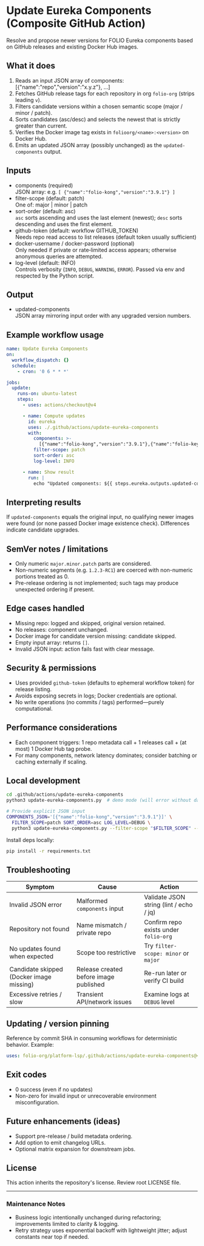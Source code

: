 # Update Eureka Components (Composite GitHub Action)

Resolve and propose newer versions for FOLIO Eureka components based on GitHub releases and existing Docker Hub images.

## What it does
1. Reads an input JSON array of components: [{"name":"repo","version":"x.y.z"}, ...]
2. Fetches GitHub release tags for each repository in org `folio-org` (strips leading `v`).
3. Filters candidate versions within a chosen semantic scope (major / minor / patch).
4. Sorts candidates (asc/desc) and selects the newest that is strictly greater than current.
5. Verifies the Docker image tag exists in `folioorg/<name>:<version>` on Docker Hub.
6. Emits an updated JSON array (possibly unchanged) as the `updated-components` output.

## Inputs
- components (required)  
  JSON array: e.g. `[ {"name":"folio-kong","version":"3.9.1"} ]`
- filter-scope (default: patch)  
  One of: major | minor | patch
- sort-order (default: asc)  
  `asc` sorts ascending and uses the last element (newest); `desc` sorts descending and uses the first element.
- github-token (default: workflow GITHUB_TOKEN)  
  Needs repo read access to list releases (default token usually sufficient)
- docker-username / docker-password (optional)  
  Only needed if private or rate‑limited access appears; otherwise anonymous queries are attempted.
- log-level (default: INFO)  
  Controls verbosity (`INFO`, `DEBUG`, `WARNING`, `ERROR`). Passed via env and respected by the Python script.

## Output
- updated-components  
  JSON array mirroring input order with any upgraded version numbers.

## Example workflow usage
```yaml
name: Update Eureka Components
on:
  workflow_dispatch: {}
  schedule:
    - cron: '0 6 * * *'

jobs:
  update:
    runs-on: ubuntu-latest
    steps:
      - uses: actions/checkout@v4

      - name: Compute updates
        id: eureka
        uses: ./.github/actions/update-eureka-components
        with:
          components: >-
            [{"name":"folio-kong","version":"3.9.1"},{"name":"folio-keycloak","version":"26.1.3"}]
          filter-scope: patch
          sort-order: asc
          log-level: INFO

      - name: Show result
        run: |
          echo "Updated components: ${{ steps.eureka.outputs.updated-components }}"
```

## Interpreting results
If `updated-components` equals the original input, no qualifying newer images were found (or none passed Docker image existence check). Differences indicate candidate upgrades.

## SemVer notes / limitations
- Only numeric `major.minor.patch` parts are considered.
- Non-numeric segments (e.g. `1.2.3-RC1`) are coerced with non-numeric portions treated as 0.
- Pre-release ordering is not implemented; such tags may produce unexpected ordering if present.

## Edge cases handled
- Missing repo: logged and skipped, original version retained.
- No releases: component unchanged.
- Docker image for candidate version missing: candidate skipped.
- Empty input array: returns `[]`.
- Invalid JSON input: action fails fast with clear message.

## Security & permissions
- Uses provided `github-token` (defaults to ephemeral workflow token) for release listing.
- Avoids exposing secrets in logs; Docker credentials are optional.
- No write operations (no commits / tags) performed—purely computational.

## Performance considerations
- Each component triggers: 1 repo metadata call + 1 releases call + (at most) 1 Docker Hub tag probe.
- For many components, network latency dominates; consider batching or caching externally if scaling.

## Local development
```bash
cd .github/actions/update-eureka-components
python3 update-eureka-components.py  # demo mode (will error without data)

# Provide explicit JSON input
COMPONENTS_JSON='[{"name":"folio-kong","version":"3.9.1"}]' \
  FILTER_SCOPE=patch SORT_ORDER=asc LOG_LEVEL=DEBUG \
  python3 update-eureka-components.py --filter-scope "$FILTER_SCOPE" --sort-order "$SORT_ORDER" --data "$COMPONENTS_JSON"
```
Install deps locally:
```bash
pip install -r requirements.txt
```

## Troubleshooting
| Symptom | Cause | Action |
|---------|-------|--------|
| Invalid JSON error | Malformed `components` input | Validate JSON string (lint / echo / jq) |
| Repository not found | Name mismatch / private repo | Confirm repo exists under `folio-org` |
| No updates found when expected | Scope too restrictive | Try `filter-scope: minor` or `major` |
| Candidate skipped (Docker image missing) | Release created before image published | Re-run later or verify CI build |
| Excessive retries / slow | Transient API/network issues | Examine logs at `DEBUG` level |

## Updating / version pinning
Reference by commit SHA in consuming workflows for deterministic behavior. Example:
```yaml
uses: folio-org/platform-lsp/.github/actions/update-eureka-components@<commit-sha>
```

## Exit codes
- 0 success (even if no updates)
- Non-zero for invalid input or unrecoverable environment misconfiguration.

## Future enhancements (ideas)
- Support pre-release / build metadata ordering.
- Add option to emit changelog URLs.
- Optional matrix expansion for downstream jobs.

## License
This action inherits the repository's license. Review root LICENSE file.

---
### Maintenance Notes
- Business logic intentionally unchanged during refactoring; improvements limited to clarity & logging.
- Retry strategy uses exponential backoff with lightweight jitter; adjust constants near top if needed.
